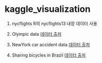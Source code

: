 # kaggle_visualization


1. nycflights
R의 nycflights13 내장 데이터 사용

2. Olympic data
[데이터 출처](https://www.kaggle.com/heesoo37/120-years-of-olympic-history-athletes-and-results)

3. NewYork car accident data
[데이터 출처](https://www.kaggle.com/new-york-city/nypd-motor-vehicle-collisions)

4. Sharing bicycles in Brazil
[데이터 출처](https://www.kaggle.com/marlesson/bicycle-sharing-brazil-sp-gyn)


